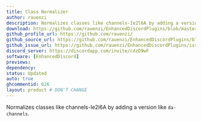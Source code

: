 ```yaml
---
title: Class Normalizer
author: rauenzi
description: Normalizes classes like channels-Ie2l6A by adding a version like da-channels.
download: https://github.com/rauenzi/EnhancedDiscordPlugins/blob/master/ClassNormalizer.js
github_profile_url: https://github.com/rauenzi/
github_source_url: https://github.com/rauenzi/EnhancedDiscordPlugins/blob/master/ClassNormalizer.js
github_issue_url: https://github.com/rauenzi/EnhancedDiscordPlugins/issues
discord_server: https://discordapp.com/invite/cdzD9wF
software: [EnhancedDiscord]
previews:
dependency:
status: Updated
auto: true
ghcommentid: 626
layout: product # DON'T CHANGE
---
```

Normalizes classes like channels-Ie2l6A by adding a version like `da-channels`.